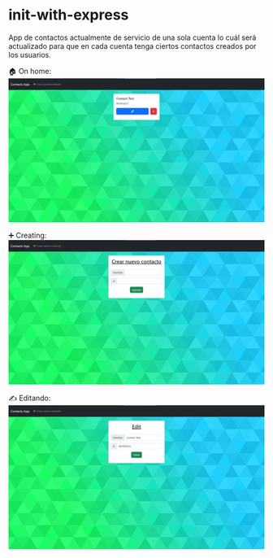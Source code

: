 # init-with-express
App de contactos actualmente de servicio de una sola cuenta lo cuál será actualizado para que en cada cuenta tenga ciertos contactos creados por los usuarios.

🏠 On home:
![Home](public/img/1.png "Home")

➕ Creating:
![Create](public/img/2.png "Create")

✍ Editando:
![Edit](public/img/3.png "Edit")
